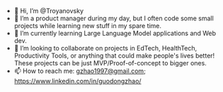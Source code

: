 - 👋 Hi, I’m @Troyanovsky
- 👀 I’m a product manager during my day, but I often code some small projects while learning new stuff in my spare time.
- 🌱 I’m currently learning Large Language Model applications and Web dev.
- 💞️ I’m looking to collaborate on projects in EdTech, HealthTech, Productivity Tools, or anything that could make people's lives better! These projects can be just MVP/Proof-of-concept to bigger ones.
- 📫 How to reach me: gzhao1997@gmail.com; https://www.linkedin.com/in/guodongzhao/

<!---
Troyanovsky/Troyanovsky is a ✨ special ✨ repository because its `README.md` (this file) appears on your GitHub profile.
You can click the Preview link to take a look at your changes.
--->
